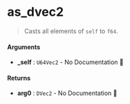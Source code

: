 # as\_dvec2

>  Casts all elements of `self` to `f64`.

#### Arguments

- **\_self** : `U64Vec2` \- No Documentation 🚧

#### Returns

- **arg0** : `DVec2` \- No Documentation 🚧